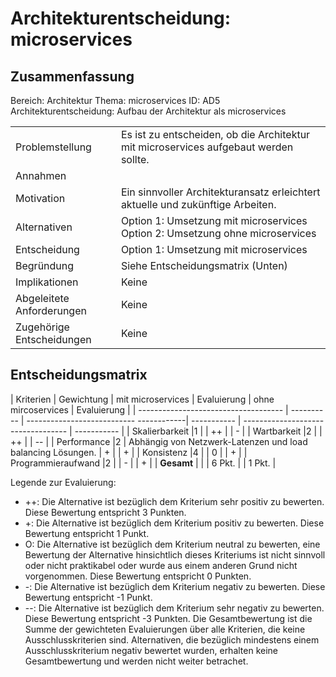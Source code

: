 # Architekturentscheidung: microservices

## Zusammenfassung
Bereich: Architektur
Thema: microservices
ID: AD5
Architekturentscheidung: Aufbau der Architektur als microservices

|                           |                                                                                                                                                                                                                                                                                                                                                                                                                                                                                                                                                                                                                                                                                                                                                                                                                                                                                                                                                                                                                                                                                                                                                                                                                                                                                                                                                                                                                                                                                                                                                                                                                 |
| ------------------------- | --------------------------------------------------------------------------------------------------------------------------------------------------------------------------------------------------------------------------------------------------------------------------------------------------------------------------------------------------------------------------------------------------------------------------------------------------------------------------------------------------------------------------------------------------------------------------------------------------------------------------------------------------------------------------------------------------------------------------------------------------------------------------------------------------------------------------------------------------------------------------------------------------------------------------------------------------------------------------------------------------------------------------------------------------------------------------------------------------------------------------------------------------------------------------------------------------------------------------------------------------------------------------------------------------------------------------------------------------------------------------------------------------------------------------------------------------------------------------------------------------------------------------------------------------------------------------------------------------------------- |
| Problemstellung           |Es ist zu entscheiden, ob die Architektur mit microservices aufgebaut werden sollte.                                                                                                                                                                                                                                                                                                                                                                                                                                                                                                                                                                                                                                                                                                                                                                                                                                                                                                                                                                                                                                                                                                                                                                                                                                                                                                                        |
| Annahmen                  |
| Motivation                |    Ein sinnvoller Architekturansatz erleichtert aktuelle und zukünftige Arbeiten.                                                                                                                                                                                                                                                                                                                                                                                                                                                                                                                                                                                                                                                                                                                                                                                                                                                                                                                                                                                                                                                                                                                                                                                                                                                                                                                                                                                                                                                                                                                                                       |
| Alternativen              | Option 1: Umsetzung mit microservices <br> Option 2: Umsetzung ohne microservices
| Entscheidung              | Option 1: Umsetzung mit microservices                                                                                                                                                                                                                                                                                                                                                                                                                                                                                                                                                                                                                                                                                                                                                                                                                                                                                                                                                                                                                                                                                                                                                                                                                                                                                                                                                                                                                                                                                                                                                                                             |
| Begründung                | Siehe Entscheidungsmatrix (Unten)
| Implikationen             | Keine                                                                                                                                                                                                                                                                                                                                                                                                                                                                                                                                                                                                                                                                                                                                                                                                                                                                                                                                                                                                                                                                                                                                        |
| Abgeleitete Anforderungen | Keine                                                                                                                                                                                                                                                                                                                                                                                                                                                                                                                                                                                                                                                                                                                                                                                                                                                                                                                                                                                                                                                                                                                                                                                                                                                                                                                                                                                                                                                                                                                                                                                           |
| Zugehörige Entscheidungen | Keine                                                                                                                                                                                                                                                                                                                                                                                                                                                                                                                                                                                                                                                                                                                                                                                                                                                                                                                                                                                                                                                                                                                                                                                                                                                                                                                                                                                                                                                                                                                                                                                                           |

## Entscheidungsmatrix
| Kriterien                            | Gewichtung | mit microservices                       | Evaluierung | ohne mircoservices                 | Evaluierung | 
| ------------------------------------ | ---------- | --------------------------- ------------| ----------- | ---------------------------------- | ----------- |
| Skalierbarkeit                       |1           |                                         | ++          |                                    | -           |
| Wartbarkeit                          |2           |                                         | ++          |                                    | --          |
| Performance                          |2           | Abhängig von Netzwerk-Latenzen und load balancing Lösungen. | +           |                | +           |
| Konsistenz                           |4           |                                         | 0           |                                    | +           |
| Programmieraufwand                   |2           |                                         | -           |                                    | +           |
| **Gesamt**                           |            |                                         | 6 Pkt.      |                                    | 1 Pkt.     | 

Legende zur Evaluierung:
 - ++: Die Alternative ist bezüglich dem Kriterium sehr positiv zu bewerten. Diese Bewertung entspricht 3 Punkten.
 - +: Die Alternative ist bezüglich dem Kriterium positiv zu bewerten. Diese Bewertung entspricht 1 Punkt.
 - O: Die Alternative ist bezüglich dem Kriterium neutral zu bewerten, eine Bewertung der Alternative hinsichtlich dieses Kriteriums ist nicht sinnvoll oder nicht praktikabel oder wurde aus einem anderen Grund nicht vorgenommen. Diese Bewertung entspricht 0 Punkten.
 - \-: Die Alternative ist bezüglich dem Kriterium negativ zu bewerten. Diese Bewertung entspricht -1 Punkt.
 - \-\-: Die Alternative ist bezüglich dem Kriterium sehr negativ zu bewerten. Diese Bewertung entspricht -3 Punkten.
Die Gesamtbewertung ist die Summe der gewichteten Evaluierungen über alle Kriterien, die keine Ausschlusskriterien sind. Alternativen, die bezüglich mindestens einem Ausschlusskriterium negativ bewertet wurden, erhalten keine Gesamtbewertung und werden nicht weiter betrachet.
